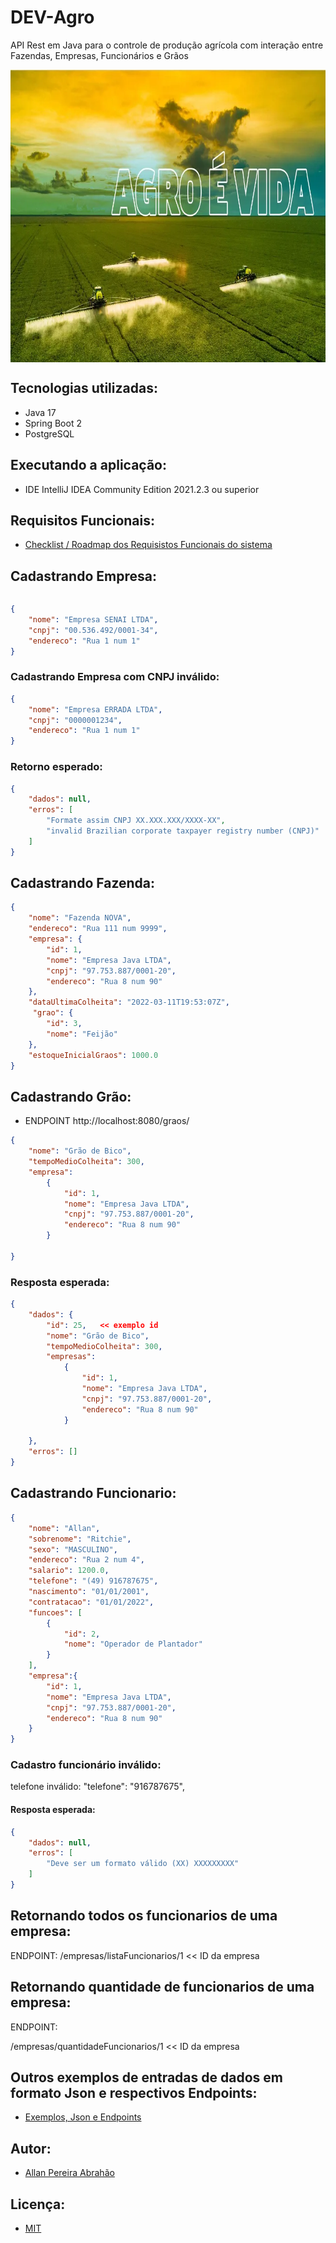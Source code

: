 # DEV-Agro
API Rest em Java para o controle de produção agrícola com interação entre Fazendas, Empresas, Funcionários e Grãos

<p align="center">
        <a href="https://www.linkedin.com/in/allan-pereira-abrahao/">
            <img align="center" width="933" height="468"  src="/img-readme/agroaevidaimg.png" />
        </a>
</p>

## Tecnologias utilizadas:

- Java 17
- Spring Boot 2
- PostgreSQL

## Executando a aplicação:

- IDE IntelliJ IDEA Community Edition 2021.2.3 ou superior

## Requisitos Funcionais:
- [Checklist / Roadmap dos Requisistos Funcionais do sistema](https://github.com/all-an/projeto-DevAgro/blob/main/RequisitosFuncionais.md)

## Cadastrando Empresa:
```json
```

```json
{
    "nome": "Empresa SENAI LTDA",
    "cnpj": "00.536.492/0001-34",
    "endereco": "Rua 1 num 1"
}
```
### Cadastrando Empresa com CNPJ inválido:

```json
{
    "nome": "Empresa ERRADA LTDA",
    "cnpj": "0000001234",
    "endereco": "Rua 1 num 1"
}

```
### Retorno esperado:

```json
{
    "dados": null,
    "erros": [
        "Formate assim CNPJ XX.XXX.XXX/XXXX-XX",
        "invalid Brazilian corporate taxpayer registry number (CNPJ)"
    ]
}
```
## Cadastrando Fazenda:

```json
{
    "nome": "Fazenda NOVA",
    "endereco": "Rua 111 num 9999",
    "empresa": {
        "id": 1,
        "nome": "Empresa Java LTDA",
        "cnpj": "97.753.887/0001-20",
        "endereco": "Rua 8 num 90"
    },
    "dataUltimaColheita": "2022-03-11T19:53:07Z",
     "grao": {
        "id": 3,
        "nome": "Feijão"
    },
    "estoqueInicialGraos": 1000.0
}
```
## Cadastrando Grão:

- ENDPOINT http://localhost:8080/graos/

```json
{
    "nome": "Grão de Bico",
    "tempoMedioColheita": 300,
    "empresa": 
        {
            "id": 1,
            "nome": "Empresa Java LTDA",
            "cnpj": "97.753.887/0001-20",
            "endereco": "Rua 8 num 90"
        }
    
}
```

### Resposta esperada:

```json 
{
    "dados": {
        "id": 25,   << exemplo id
        "nome": "Grão de Bico",
        "tempoMedioColheita": 300,
        "empresas": 
            {
                "id": 1,
                "nome": "Empresa Java LTDA",
                "cnpj": "97.753.887/0001-20",
                "endereco": "Rua 8 num 90"
            }
        
    },
    "erros": []
}
```

## Cadastrando Funcionario:

```json
{
    "nome": "Allan",
    "sobrenome": "Ritchie",
    "sexo": "MASCULINO",
    "endereco": "Rua 2 num 4",
    "salario": 1200.0,
    "telefone": "(49) 916787675",
    "nascimento": "01/01/2001",
    "contratacao": "01/01/2022",
    "funcoes": [
        {
            "id": 2,
            "nome": "Operador de Plantador"
        }
    ],
    "empresa":{
        "id": 1,
        "nome": "Empresa Java LTDA",
        "cnpj": "97.753.887/0001-20",
        "endereco": "Rua 8 num 90"
    }
}
```

### Cadastro funcionário inválido:

telefone inválido:    "telefone": "916787675",

#### Resposta esperada:

```json
{
    "dados": null,
    "erros": [
        "Deve ser um formato válido (XX) XXXXXXXXX"
    ]
}
```

## Retornando todos os funcionarios de uma empresa:

ENDPOINT:
/empresas/listaFuncionarios/1  << ID da empresa

## Retornando quantidade de funcionarios de uma empresa:

ENDPOINT:
  
/empresas/quantidadeFuncionarios/1 << ID da empresa

## Outros exemplos de entradas de dados em formato Json e respectivos Endpoints:

- [Exemplos, Json e Endpoints](https://github.com/all-an/projeto-DevAgro/blob/main/ExemplosJsonEntradas.md)

## Autor:
- [Allan Pereira Abrahão](https://www.linkedin.com/in/allan-pereira-abrahao/)

## Licença:
- [MIT](https://github.com/all-an/DEV-Agro/blob/main/LICENSE)



